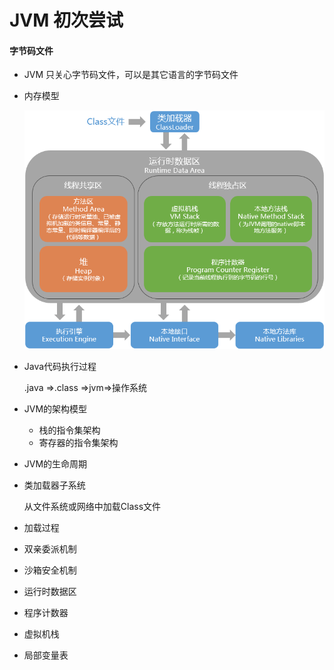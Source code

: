 # JVM 初次尝试

#### 字节码文件

- JVM 只关心字节码文件，可以是其它语言的字节码文件

- 内存模型

  ![](.\image\jvm.jpg)
  
- Java代码执行过程

  .java =>.class =>jvm=>操作系统

- JVM的架构模型

  - 栈的指令集架构
  - 寄存器的指令集架构

- JVM的生命周期

- 类加载器子系统

  从文件系统或网络中加载Class文件

- 加载过程 

- 双亲委派机制

- 沙箱安全机制

- 运行时数据区

- 程序计数器

- 虚拟机栈

- 局部变量表




